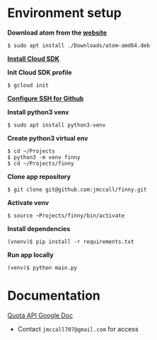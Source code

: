 # Environment setup

**Download atom from the [website](https://atom.io)**

`$ sudo apt install ./Downloads/atom-amd64.deb`

**[Install Cloud SDK](https://cloud.google.com/sdk/docs/downloads-apt-get)**

**Init Cloud SDK profile**

`$ gcloud init`

**[Configure SSH for Github](https://help.github.com/en/enterprise/2.17/user/github/authenticating-to-github/generating-a-new-ssh-key-and-adding-it-to-the-ssh-agent)**

**Install python3 venv**

`$ sudo apt install python3-venv`

**Create python3 virtual env**
```
$ cd ~/Projects
$ python3 -m venv finny
$ cd ~/Projects/finny
```

**Clone app repository**

`$ git clone git@github.com:jmccall/finny.git`

**Activate venv**

`$ source ~Projects/finny/bin/activate`

**Install dependencies**

`(vnenv)$ pip install -r requirements.txt`

**Run app locally**

`(venv)$ python main.py`

# Documentation

[Quota API Google Doc](https://docs.google.com/document/d/1IlJgXWBHKrOYyDIayTwMn5FuKJ-GmBmTbT9VWNu2IS8/edit#heading=h.yoy3dee73fiw)

*   Contact `jmccall707@gmail.com` for access
